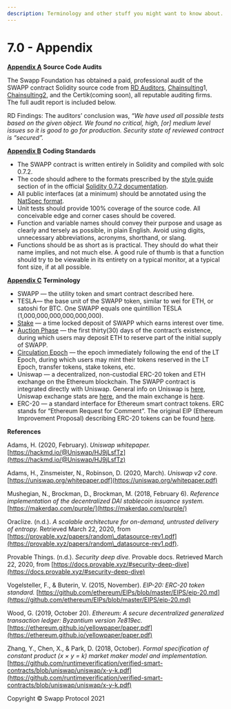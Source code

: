 ```yaml
---
description: Terminology and other stuff you might want to know about.
---
```


# 7.0 - Appendix

[**Appendix A**](https://swapp.org/whitepaper#sec-7-1) **Source Code Audits**

The Swapp Foundation has obtained a paid, professional audit of the SWAPP contract Solidity source code from [RD Auditors](https://drive.google.com/file/d/1-xDfof9K4JEi-AdFqZJijbxt\_YOfy6dp/view?usp=sharing), [Chainsulting](https://drive.google.com/file/d/1BOv-yoYwtdXHij0eQPxLhAJ1JJPuvlVz/view?usp=sharing)1, [Chainsulting2](https://drive.google.com/file/d/1ChCYYDbVsSKLvx0kI6Bo6CtMKfQQrHSn/view?usp=sharing), and the Certik(coming soon), all reputable auditing firms. The full audit report is included below.

RD Findings: The auditors’ conclusion was, _“We have used all possible tests based on the given object. We found no critical, high, \[or] medium level issues so it is good to go for production. Security state of reviewed contract is “secured”._

[**Appendix B**](https://swapp.org/whitepaper#sec-7-2) **Coding Standards**

* The SWAPP contract is written entirely in Solidity and compiled with solc 0.7.2.
* The code should adhere to the formats prescribed by the [style guide](https://solidity.readthedocs.io/en/v0.7.2/style-guide.html) section of in the official [Solidity 0.7.2 documentation](https://solidity.readthedocs.io/en/v0.7.2/).
* All public interfaces (at a minimum) should be annotated using the [NatSpec format](https://solidity.readthedocs.io/en/v0.7.2/natspec-format.html).
* Unit tests should provide 100% coverage of the source code. All conceivable edge and corner cases should be covered.
* Function and variable names should convey their purpose and usage as clearly and tersely as possible, in plain English. Avoid using digits, unnecessary abbreviations, acronyms, shorthand, or slang.
* Functions should be as short as is practical. They should do what their name implies, and not much else. A good rule of thumb is that a function should try to be viewable in its entirety on a typical monitor, at a typical font size, if at all possible.

[**Appendix C**](https://swapp.org/whitepaper#sec-7-3) **Terminology**

* SWAPP — the utility token and smart contract described here.
* TESLA— the base unit of the SWAPP token, similar to wei for ETH, or satoshi for BTC. One SWAPP equals one quintillion TESLA (1,000,000,000,000,000,000).
* [Stake](https://swapp.org/whitepaper#sec-2-3-5) — a time locked deposit of SWAPP which earns interest over time.
* [Auction Phase](general-properties/liquidity-transformer-epoch/) — the first thirty(30) days of the contract’s existence, during which users may deposit ETH to reserve part of the initial supply of SWAPP.
* [Circulation Epoch](https://swapp.org/whitepaper#sec-2-3) — the epoch immediately following the end of the LT Epoch, during which users may mint their tokens reserved in the LT Epoch, transfer tokens, stake tokens, etc.
* Uniswap — a decentralized, non-custodial ERC-20 token and ETH exchange on the Ethereum blockchain. The SWAPP contract is integrated directly with Uniswap. General info on Uniswap is [here](https://uniswap.org), Uniswap exchange stats are [here](https://uniswap.info), and the main exchange is [here](https://app.uniswap.org).
* ERC-20 — a standard interface for Ethereum smart contract tokens. ERC stands for “Ethereum Request for Comment”. The original EIP (Ethereum Improvement Proposal) describing ERC-20 tokens can be found [here](https://github.com/ethereum/EIPs/blob/master/EIPS/eip-20.md).

**References**

Adams, H. (2020, February). _Uniswap whitepaper._ [https://hackmd.io/@Uniswap/HJ9jLsfTz](https://hackmd.io/@Uniswap/HJ9jLsfTz)

Adams, H., Zinsmeister, N., Robinson, D. (2020, March). _Uniswap v2 core._ [https://uniswap.org/whitepaper.pdf](https://uniswap.org/whitepaper.pdf)

Mushegian, N., Brockman, D., Brockman, M. (2018, February 6). _Reference implementation of the decentralized DAI stablecoin issuance system._ [https://makerdao.com/purple/](https://makerdao.com/purple/)

Oraclize. (n.d.). _A scalable architecture for on-demand, untrusted delivery of entropy._ Retrieved March 22, 2020, from [https://provable.xyz/papers/random\_datasource-rev1.pdf](https://provable.xyz/papers/random\_datasource-rev1.pdf).

Provable Things. (n.d.). _Security deep dive._ Provable docs. Retrieved March 22, 2020, from [https://docs.provable.xyz/#security-deep-dive](https://docs.provable.xyz/#security-deep-dive)

Vogelsteller, F., & Buterin, V. (2015, November). _EIP-20: ERC-20 token standard._ [https://github.com/ethereum/EIPs/blob/master/EIPS/eip-20.md](https://github.com/ethereum/EIPs/blob/master/EIPS/eip-20.md)

Wood, G. (2019, October 20). _Ethereum: A secure decentralized generalized transaction ledger: Byzantium version 7e819ec._ [https://ethereum.github.io/yellowpaper/paper.pdf](https://ethereum.github.io/yellowpaper/paper.pdf)

Zhang, Y., Chen, X., & Park, D. (2018, October). _Formal specification of constant product (x × y = k) market maker model and implementation._ [https://github.com/runtimeverification/verified-smart-contracts/blob/uniswap/uniswap/x-y-k.pdf](https://github.com/runtimeverification/verified-smart-contracts/blob/uniswap/uniswap/x-y-k.pdf)

Copyright © Swapp Protocol 2021

